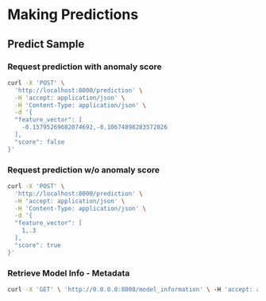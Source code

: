 # Making Predictions

## Predict Sample
### Request prediction with anomaly score
```bash
curl -X 'POST' \
  'http://localhost:8000/prediction' \
  -H 'accept: application/json' \
  -H 'Content-Type: application/json' \
  -d '{
  "feature_vector": [
    -0.15795269682074692,-0.10674898283572026
  ],
  "score": false
}'
```
### Request prediction w/o anomaly score

```bash
curl -X 'POST' \
  'http://localhost:8000/prediction' \
  -H 'accept: application/json' \
  -H 'Content-Type: application/json' \
  -d '{
  "feature_vector": [
    1,.3
  ],
  "score": true
}'
```

### Retrieve Model Info -  Metadata
```bash
curl -X 'GET' \ 'http://0.0.0.0:8000/model_information' \ -H 'accept: application/json'
```
